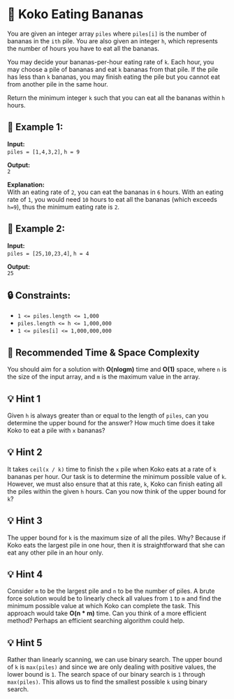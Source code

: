 # 🍌 Koko Eating Bananas

You are given an integer array `piles` where `piles[i]` is the number of bananas in the `ith` pile. You are also given an integer `h`, which represents the number of hours you have to eat all the bananas.

You may decide your bananas-per-hour eating rate of `k`. Each hour, you may choose a pile of bananas and eat `k` bananas from that pile. If the pile has less than `k` bananas, you may finish eating the pile but you cannot eat from another pile in the same hour.

Return the minimum integer `k` such that you can eat all the bananas within `h` hours.

## 📝 Example 1:

**Input:**  
`piles = [1,4,3,2]`, `h = 9`  

**Output:**  
`2`  

**Explanation:**  
With an eating rate of `2`, you can eat the bananas in `6` hours. With an eating rate of `1`, you would need `10` hours to eat all the bananas (which exceeds `h=9`), thus the minimum eating rate is `2`.


## 📝 Example 2:

**Input:**  
`piles = [25,10,23,4]`, `h = 4`  

**Output:**  
`25`  


## 🔒 Constraints:

- `1 <= piles.length <= 1,000`
- `piles.length <= h <= 1,000,000`
- `1 <= piles[i] <= 1,000,000,000`


## 🎯 Recommended Time & Space Complexity

You should aim for a solution with **O(nlogm)** time and **O(1)** space, where `n` is the size of the input array, and `m` is the maximum value in the array.


## 💡 Hint 1

Given `h` is always greater than or equal to the length of `piles`, can you determine the upper bound for the answer? How much time does it take Koko to eat a pile with `x` bananas?

## 💡 Hint 2

It takes `ceil(x / k)` time to finish the `x` pile when Koko eats at a rate of `k` bananas per hour. Our task is to determine the minimum possible value of `k`. However, we must also ensure that at this rate, `k`, Koko can finish eating all the piles within the given `h` hours. Can you now think of the upper bound for `k`?

## 💡 Hint 3

The upper bound for `k` is the maximum size of all the piles. Why? Because if Koko eats the largest pile in one hour, then it is straightforward that she can eat any other pile in an hour only.

## 💡 Hint 4

Consider `m` to be the largest pile and `n` to be the number of piles. A brute force solution would be to linearly check all values from `1` to `m` and find the minimum possible value at which Koko can complete the task. This approach would take **O(n * m)** time. Can you think of a more efficient method? Perhaps an efficient searching algorithm could help.

## 💡 Hint 5

Rather than linearly scanning, we can use binary search. The upper bound of `k` is `max(piles)` and since we are only dealing with positive values, the lower bound is `1`. The search space of our binary search is `1` through `max(piles)`. This allows us to find the smallest possible `k` using binary search.
